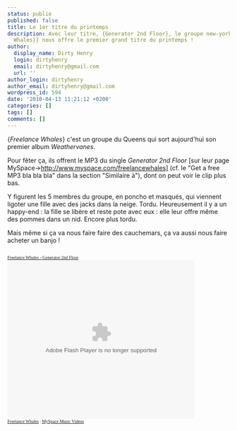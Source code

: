 ```yaml
---
status: publie
published: false
title: Le 1er titre du printemps
description: Avec leur titre, {Generator 2nd Floor}, le groupe new-yorkais {{Freelance
  Whales}} nous offre le premier grand titre du printemps !
author:
  display_name: Dirty Henry
  login: dirtyhenry
  email: dirtyhenry@gmail.com
  url: ''
author_login: dirtyhenry
author_email: dirtyhenry@gmail.com
wordpress_id: 594
date: '2010-04-13 11:21:12 +0200'
categories: []
tags: []
comments: []
---
```

{*Freelance Whales*} c'est un groupe du Queens qui sort aujourd'hui son premier album *Weathervanes*.

Pour fêter ça, ils offrent le MP3 du single *Generator 2nd Floor* [sur leur page MySpace->http://www.myspace.com/freelancewhales] (cf. le "Get a free MP3 bla bla bla" dans la section "Similaire à"), dont on peut voir le clip plus bas. 

Y figurent les 5 membres du groupe, en poncho et masqués, qui viennent ligoter une fille avec des jacks dans la neige. Tordu. Heureusement il y a un happy-end : la fille se libère et reste pote avec eux : elle leur offre même des pommes dans un nid. Encore plus tordu. 

Mais même si ça va nous faire faire des cauchemars, ça va aussi nous faire acheter un banjo !

<font face="Verdana" size="1" color="#999999"><br/><a href="http://vids.myspace.com/index.cfm?fuseaction=vids.individual&videoid=104131372" style="font: Verdana">Freelance Whales - Generator 2nd Floor</a><br/><object width="425px" height="360px" ><param name="allowFullScreen" value="true"/><param name="wmode" value="transparent"/><param name="movie" value="http://mediaservices.myspace.com/services/media/embed.aspx/m=104131372,t=1,mt=video"/><embed src="http://mediaservices.myspace.com/services/media/embed.aspx/m=104131372,t=1,mt=video" width="425" height="360" allowFullScreen="true" type="application/x-shockwave-flash" wmode="transparent"></embed></object><br/><a href="http://profile.myspace.com/index.cfm?fuseaction=user.viewprofile&friendid=388316922" style="font: Verdana">Freelance Whales</a> | <a href="http://music.myspace.com/index.cfm?fuseaction=videos" style="font: Verdana">MySpace Music Videos</a></font>
